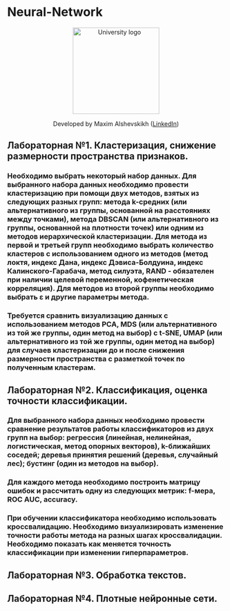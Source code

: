 # Neural-Network
<!-- UNIVERSITY LOGO -->
<div align="center">
  <a href="https://bmstu.ru">
    <img src="https://user-images.githubusercontent.com/67475107/225371733-8fd6f639-bf62-49bd-866c-4e08116fa20c.png" alt="University logo" height="200">
  </a>
  
  Developed by Maxim Alshevskikh (<a href="https://www.linkedin.com/in/maxim-alshevskikh-b473b42b3/">LinkedIn</a>)
  <br/>
</div>

<h2>Лабораторная №1. Кластеризация, снижение размерности пространства признаков.</h2>
<h3>
  Необходимо выбрать некоторый набор данных. Для выбранного набора данных необходимо провести кластеризацию при помощи двух методов, взятых из следующих разных групп: метода k-средних (или альтернативного из группы, основанной на расстояниях между точками), метода DBSCAN (или альтернативного из группы, основанной на плотности точек) или одним из методов иерархической кластеризации. Для метода из первой и третьей групп необходимо выбрать количество кластеров с использованием одного из методов (метод локтя, индекс Дана, индекс Дэвиса-Болдуина, индекс Калинского-Гарабача, метод силуэта, RAND - обязателен при наличии целевой переменной, кофенетическая корреляция). Для методов из второй группы необходимо выбрать ε и другие параметры метода.
</h3>
<h3>
  Требуется сравнить визуализацию данных с использованием методов PCA, MDS (или альтернативного из той же группы, один метод на выбор) с t-SNE, UMAP (или альтернативного из той же группы, один метод на выбор) для случаев кластеризации до и после снижения размерности пространства с разметкой точек по полученным кластерам.
</h3>

<h2>Лабораторная №2. Классификация, оценка точности классификации.</h2>
<h3> Для выбранного набора данных необходимо провести сравнение результатов работы классификаторов из двух групп на выбор: регрессия (линейная, нелинейная, логистическая, метод опорных векторов), k-ближайших соседей;
деревья принятия решений (деревья, случайный лес); бустинг (один из методов на выбор).</h3>
<h3>Для каждого метода необходимо построить матрицу ошибок и рассчитать одну из следующих метрик: f-мера, ROC AUC, accuracy.</h3>
<h3>При обучении классификатора необходимо использовать кроссвалидацию. Необходимо визуализировать изменение точности работы метода на разных шагах кроссвалидации. Необходимо показать как меняется точность классификации при изменении гиперпараметров.</h3>

<h2>Лабораторная №3. Обработка текстов.</h2>

<h2>Лабораторная №4. Плотные нейронные сети.</h2>
